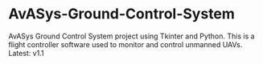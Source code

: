 # AvASys-Ground-Control-System
AvASys Ground Control System project using Tkinter and Python. This is a flight controller software used to monitor and control unmanned UAVs.
Latest: v1.1
